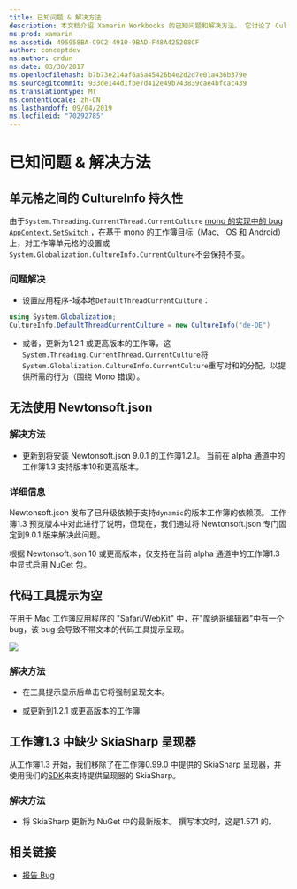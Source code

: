 ```yaml
---
title: 已知问题 & 解决方法
description: 本文档介绍 Xamarin Workbooks 的已知问题和解决方法。 它讨论了 CultureInfo 问题、JSON 问题等。
ms.prod: xamarin
ms.assetid: 495958BA-C9C2-4910-9BAD-F48A425208CF
author: conceptdev
ms.author: crdun
ms.date: 03/30/2017
ms.openlocfilehash: b7b73e214af6a5a45426b4e2d2d7e01a436b379e
ms.sourcegitcommit: 933de144d1fbe7d412e49b743839cae4bfcac439
ms.translationtype: MT
ms.contentlocale: zh-CN
ms.lasthandoff: 09/04/2019
ms.locfileid: "70292785"
---
```

# <a name="known-issues--workarounds"></a>已知问题 & 解决方法

## <a name="persistence-of-cultureinfo-across-cells"></a>单元格之间的 CultureInfo 持久性

由于`System.Threading.CurrentThread.CurrentCulture` [mono 的实现中的 bug `AppContext.SetSwitch` ][appcontext-bug] ，在基于 mono 的工作簿目标（Mac、iOS 和 Android）上，对工作簿单元格的设置或`System.Globalization.CultureInfo.CurrentCulture`不会保持不变。

### <a name="workarounds"></a>问题解决

- 设置应用程序-域本地`DefaultThreadCurrentCulture`：

```csharp
using System.Globalization;
CultureInfo.DefaultThreadCurrentCulture = new CultureInfo("de-DE")
```

- 或者，更新为1.2.1 或更高版本的工作簿，这`System.Threading.CurrentThread.CurrentCulture`将`System.Globalization.CultureInfo.CurrentCulture`重写对和的分配，以提供所需的行为（围绕 Mono 错误）。

## <a name="unable-to-use-newtonsoftjson"></a>无法使用 Newtonsoft.json

### <a name="workaround"></a>解决方法

- 更新到将安装 Newtonsoft.json 9.0.1 的工作簿1.2.1。
  当前在 alpha 通道中的工作簿1.3 支持版本10和更高版本。

### <a name="details"></a>详细信息

Newtonsoft.json 发布了已升级依赖于支持`dynamic`的版本工作簿的依赖项。 工作簿1.3 预览版本中对此进行了说明，但现在，我们通过将 Newtonsoft.json 专门固定到9.0.1 版来解决此问题。

根据 Newtonsoft.json 10 或更高版本，仅支持在当前 alpha 通道中的工作簿1.3 中显式启用 NuGet 包。

## <a name="code-tooltips-are-blank"></a>代码工具提示为空

在用于 Mac 工作簿应用程序的 "Safari/WebKit" 中，在["摩纳哥编辑器"][monaco-bug]中有一个 bug，该 bug 会导致不带文本的代码工具提示呈现。

![](general-images/monaco-signature-help-bug.png)

### <a name="workaround"></a>解决方法

- 在工具提示显示后单击它将强制呈现文本。

- 或更新到1.2.1 或更高版本的工作簿

[appcontext-bug]: https://bugzilla.xamarin.com/show_bug.cgi?id=54448
[monaco-bug]: https://github.com/Microsoft/monaco-editor/issues/408

## <a name="skiasharp-renderers-are-missing-in-workbooks-13"></a>工作簿1.3 中缺少 SkiaSharp 呈现器

从工作簿1.3 开始，我们移除了在工作簿0.99.0 中提供的 SkiaSharp 呈现器，并使用我们的[SDK](~/tools/workbooks/sdk/index.md)来支持提供呈现器的 SkiaSharp。

### <a name="workaround"></a>解决方法

- 将 SkiaSharp 更新为 NuGet 中的最新版本。 撰写本文时，这是1.57.1 的。

## <a name="related-links"></a>相关链接

- [报告 Bug](~/tools/workbooks/install.md#reporting-bugs)
